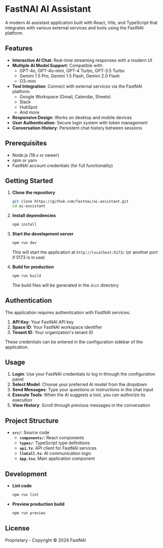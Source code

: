 # FastNAI AI Assistant

A modern AI assistant application built with React, Vite, and TypeScript that integrates with various external services and tools using the FastNAI platform.

## Features

- **Interactive AI Chat**: Real-time streaming responses with a modern UI
- **Multiple AI Model Support**: Compatible with:
  - GPT-4o, GPT-4o-mini, GPT-4 Turbo, GPT-3.5 Turbo
  - Gemini 1.5 Pro, Gemini 1.5 Flash, Gemini 2.0 Flash
  - O3-mini
- **Tool Integration**: Connect with external services via the FastNAI platform:
  - Google Workspace (Gmail, Calendar, Sheets)
  - Slack
  - HubSpot
  - And more
- **Responsive Design**: Works on desktop and mobile devices
- **User Authentication**: Secure login system with token management
- **Conversation History**: Persistent chat history between sessions

## Prerequisites

- Node.js (18.x or newer)
- npm or yarn
- FastNAI account credentials (for full functionality)

## Getting Started

1. **Clone the repository**
   ```bash
   git clone https://github.com/fastnai/ai-assistant.git
   cd ai-assistant
   ```

2. **Install dependencies**
   ```bash
   npm install
   ```

3. **Start the development server**
   ```bash
   npm run dev
   ```

   This will start the application at `http://localhost:5173/` (or another port if 5173 is in use)

4. **Build for production**
   ```bash
   npm run build
   ```

   The build files will be generated in the `dist` directory

## Authentication

The application requires authentication with FastNAI services:

1. **API Key**: Your FastNAI API key
2. **Space ID**: Your FastNAI workspace identifier
3. **Tenant ID**: Your organization's tenant ID

These credentials can be entered in the configuration sidebar of the application.

## Usage

1. **Login**: Use your FastNAI credentials to log in through the configuration panel
2. **Select Model**: Choose your preferred AI model from the dropdown
3. **Send Messages**: Type your questions or instructions in the chat input
4. **Execute Tools**: When the AI suggests a tool, you can authorize its execution
5. **View History**: Scroll through previous messages in the conversation

## Project Structure

- **`src/`**: Source code
  - **`components/`**: React components
  - **`types/`**: TypeScript type definitions
  - **`api.ts`**: API client for FastNAI services
  - **`llmCall.ts`**: AI communication logic
  - **`App.tsx`**: Main application component

## Development

- **Lint code**
  ```bash
  npm run lint
  ```

- **Preview production build**
  ```bash
  npm run preview
  ```

## License

Proprietary - Copyright © 2024 FastNAI
